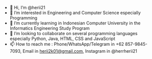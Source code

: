 - 👋 Hi, I’m @herii21
- 👀 I’m interested in Engineering and Computer Science especially Programming
- 🌱 I’m currently learning in Indonesian Computer University in the Informatics Engineering Study Program
- 💞️ I’m looking to collaborate on several programming languages especially Python, Java, HTML, CSS and JavaScript
- 📫 How to reach me : Phone/WhatsApp/Telegram in +62 857-9845-7093, Email in herii2k01@gmail.com, Instagram in @herrherii21 

<!---
herii21/herii21 is a ✨ special ✨ repository because its `README.md` (this file) appears on your GitHub profile.
You can click the Preview link to take a look at your changes.
--->
